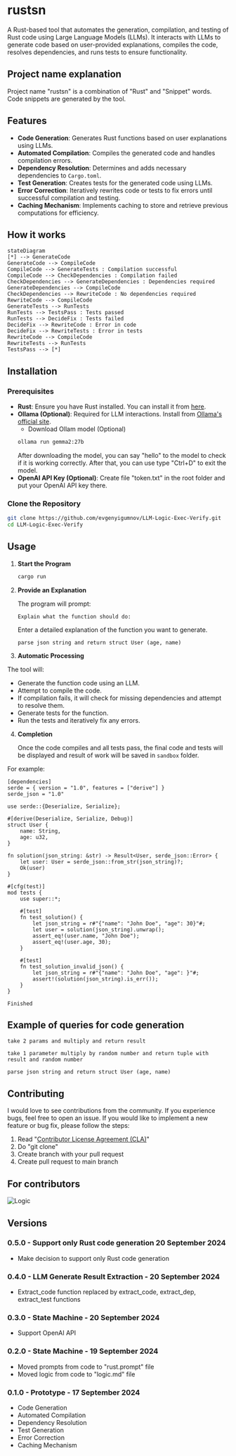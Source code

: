 # rustsn

A Rust-based tool that automates the generation, compilation, and testing of Rust code using  Large Language Models (LLMs). It interacts with LLMs to generate code based on user-provided explanations, compiles the code, resolves dependencies, and runs tests to ensure functionality.

## Project name explanation

Project name "rustsn" is a combination of "Rust" and "Snippet" words. Code snippets are generated by the tool.


## Features

- **Code Generation**: Generates Rust functions based on user explanations using LLMs.
- **Automated Compilation**: Compiles the generated code and handles compilation errors.
- **Dependency Resolution**: Determines and adds necessary dependencies to `Cargo.toml`.
- **Test Generation**: Creates tests for the generated code using LLMs.
- **Error Correction**: Iteratively rewrites code or tests to fix errors until successful compilation and testing.
- **Caching Mechanism**: Implements caching to store and retrieve previous computations for efficiency.

## How it works

```mermaid
stateDiagram
[*] --> GenerateCode
GenerateCode --> CompileCode
CompileCode --> GenerateTests : Compilation successful
CompileCode --> CheckDependencies : Compilation failed
CheckDependencies --> GenerateDependencies : Dependencies required
GenerateDependencies --> CompileCode
CheckDependencies --> RewriteCode : No dependencies required
RewriteCode --> CompileCode
GenerateTests --> RunTests
RunTests --> TestsPass : Tests passed
RunTests --> DecideFix : Tests failed
DecideFix --> RewriteCode : Error in code
DecideFix --> RewriteTests : Error in tests
RewriteCode --> CompileCode
RewriteTests --> RunTests
TestsPass --> [*]
```

## Installation

### Prerequisites

- **Rust**: Ensure you have Rust installed. You can install it from [here](https://www.rust-lang.org/tools/install).
- **Ollama (Optional)**: Required for LLM interactions. Install from [Ollama's official site](https://ollama.ai/).
  - Download Ollam model (Optional) 
   ```bash
   ollama run gemma2:27b
   ```
   After downloading the model, you can say "hello" to the model to check if it is working correctly. 
   After that, you can use type "Ctrl+D" to exit the model.
- **OpenAI API Key (Optional)**: Create file "token.txt" in the root folder and put your OpenAI API key there.

### Clone the Repository

```bash
git clone https://github.com/evgenyigumnov/LLM-Logic-Exec-Verify.git
cd LLM-Logic-Exec-Verify
```

## Usage

1. **Start the Program**

   ```bash
   cargo run
   ```

2. **Provide an Explanation**

   The program will prompt:

   ```
   Explain what the function should do:
   ```

   Enter a detailed explanation of the function you want to generate.
   ```
   parse json string and return struct User (age, name)
   ```
 3. **Automatic Processing**

   The tool will:

- Generate the function code using an LLM.
- Attempt to compile the code.
- If compilation fails, it will check for missing dependencies and attempt to resolve them.
- Generate tests for the function.
- Run the tests and iteratively fix any errors.


4. **Completion**

   Once the code compiles and all tests pass, the final code and tests will be displayed and result of work will be saved in `sandbox` folder.

For example:

```
[dependencies]
serde = { version = "1.0", features = ["derive"] }
serde_json = "1.0"

use serde::{Deserialize, Serialize};

#[derive(Deserialize, Serialize, Debug)]
struct User {
    name: String,
    age: u32,
}

fn solution(json_string: &str) -> Result<User, serde_json::Error> {
    let user: User = serde_json::from_str(json_string)?;
    Ok(user)
}

#[cfg(test)]
mod tests {
    use super::*;

    #[test]
    fn test_solution() {
        let json_string = r#"{"name": "John Doe", "age": 30}"#;
        let user = solution(json_string).unwrap();
        assert_eq!(user.name, "John Doe");
        assert_eq!(user.age, 30);
    }

    #[test]
    fn test_solution_invalid_json() {
        let json_string = r#"{"name": "John Doe", "age": }"#;
        assert!(solution(json_string).is_err());
    }
}

Finished
```


## Example of queries for code generation

```take 2 params and multiply and return result```

```take 1 parameter multiply by random number and return tuple with  result and random number```

```parse json string and return struct User (age, name)```

## Contributing

I would love to see contributions from the community. If you experience bugs, feel free to open an issue. If you would like to implement a new feature or bug fix, please follow the steps:
1. Read "[Contributor License Agreement (CLA)](CLA)"
2. Do "git clone" 
3. Create branch with your pull request
4. Create pull request to main branch

## For contributors

![Logic](logic.png)


## Versions

### 0.5.0 - Support only Rust code generation 20 September 2024
- Make decision to support only Rust code generation

### 0.4.0 - LLM Generate Result Extraction - 20 September 2024
- Extract_code function replaced by extract_code, extract_dep, extract_test functions

### 0.3.0 - State Machine - 20 September 2024
- Support OpenAI API

### 0.2.0 - State Machine - 19 September 2024
- Moved prompts from code to "rust.prompt" file
- Moved logic from code to "logic.md" file

### 0.1.0 - Prototype - 17 September 2024
- Code Generation
- Automated Compilation
- Dependency Resolution
- Test Generation
- Error Correction
- Caching Mechanism 

